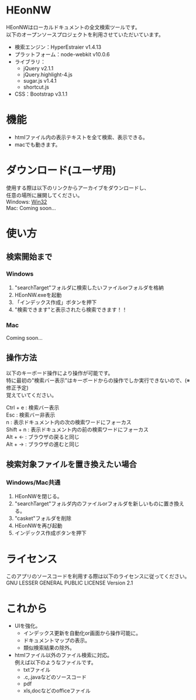 # HEonNW
HEonNWはローカルドキュメントの全文検索ツールです。  
以下のオープンソースプロジェクトを利用させていただいています。
+ 検索エンジン：HyperEstraier v1.4.13
+ プラットフォーム：node-webkit v10.0.6
+ ライブラリ：
  + jQuery v2.1.1
  + jQuery.highlight-4.js
  + sugar.js v1.4.1
  + shortcut.js
+ CSS：Bootstrap v3.1.1

# 機能
+ htmlファイル内の表示テキストを全て検索、表示できる。
+ macでも動きます。

# ダウンロード(ユーザ用)

使用する際は以下のリンクからアーカイブをダウンロードし、  
任意の場所に展開してください。  
Windows: 
[Win32](http://download4.getuploader.com/g/54a98c12-6358-4d77-9ea4-239ab63022d0/pekotaro_github/1/HEonNW.zip)  
Mac:
Coming soon...

# 使い方
## 検索開始まで
### Windows
1. "searchTarget"フォルダに検索したいファイルorフォルダを格納
2. HEonNW.exeを起動
3. 「インデックス作成」ボタンを押下
4. "検索できます"と表示されたら検索できます！！

### Mac
Coming soon...

## 操作方法

以下のキーボード操作により操作が可能です。  
特に最初の"検索バー表示"はキーボードからの操作でしか実行できないので、(※修正予定)  
覚えていてください。

Ctrl + e : 検索バー表示  
Esc : 検索バー非表示  
n : 表示ドキュメント内の次の検索ワードにフォーカス  
Shift + n : 表示ドキュメント内の前の検索ワードにフォーカス  
Alt + ← : ブラウザの戻ると同じ  
Alt + → : ブラウザの進むと同じ  

## 検索対象ファイルを置き換えたい場合
### Windows/Mac共通
1. HEonNWを閉じる。
2. "searchTarget"フォルダ内のファイルorフォルダを新しいものに置き換える。
3. "casket"フォルダを削除
4. HEonNWを再び起動
5. インデックス作成ボタンを押下

# ライセンス
このアプリのソースコードを利用する際は以下のライセンスに従ってください。  
GNU LESSER GENERAL PUBLIC LICENSE Version 2.1

# これから
+ UIを強化。
   + インデックス更新を自動化or画面から操作可能に。
   + ドキュメントマップの表示。
   + 類似検索結果の除外。
+ htmlファイル以外のファイル検索に対応。  
例えば以下のようなファイルです。
   + txtファイル
   + .c,.javaなどのソースコード
   + pdf
   + xls,docなどのofficeファイル
